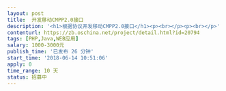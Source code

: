 ```yaml
---                
layout: post       
title:  开发移动CMPP2.0接口           
description: '<h1>根据协议开发移动CMPP2.0接口</h1><p><br></p><p><br></p>'     
contenturl: https://zb.oschina.net/project/detail.html?id=20794      
tags: [PHP,Java,WEB应用]            
salary: 1000-3000元          
publish_time: '已发布 26 分钟'         
start_time: '2018-06-14 10:51:06'           
apply: 0                   
time_range: 10 天              
status: 招募中                  
---                 
```

